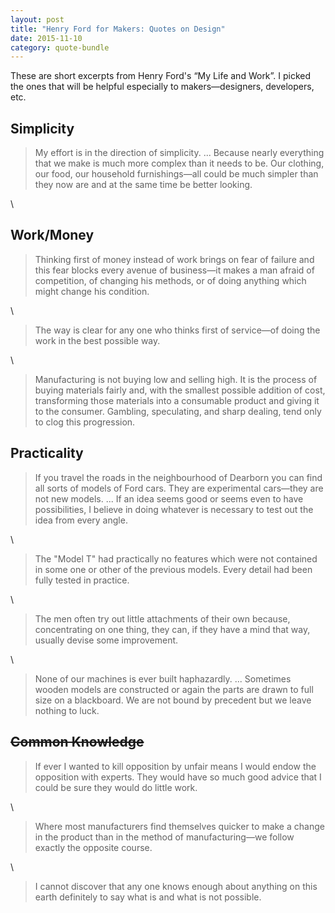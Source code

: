 ```yaml
---
layout: post
title: "Henry Ford for Makers: Quotes on Design"
date: 2015-11-10
category: quote-bundle
---
```


These are short excerpts from Henry Ford's “My Life and Work”. I picked 
the ones that will be helpful especially to makers&mdash;designers, developers, etc.

<!--more-->

## Simplicity

> My effort is in the direction of simplicity.
...
Because nearly everything that we make is much
more complex than it needs to be.
Our clothing, our food, our household furnishings—all could be
much simpler than they now are and at the same time be better looking.

\

## Work/Money
> Thinking first of money instead of work brings on fear of failure
and this fear blocks every avenue of business—it makes a man afraid
of competition, of changing his methods, or of doing anything which
might change his condition.

\

> The way is clear for any one who thinks first of service—of
doing the work in the best possible way.

\

> Manufacturing is not buying low and selling high.
It is the process of buying materials fairly and,
with the smallest possible addition of cost,
transforming those materials into a consumable product and giving it
to the consumer.
Gambling, speculating, and sharp dealing, tend only to clog this progression.

## Practicality

> If you travel the roads in the neighbourhood of Dearborn you can
find all sorts of models of Ford cars.
They are experimental cars—they are not new models.
...
If an idea seems good or seems even to have possibilities,
I believe in doing whatever is necessary to test out the idea from every angle.

\

> The "Model T" had practically no features which were not contained
in some one or other of the previous models.
Every detail had been fully tested in practice.

\

> The men often try out little attachments of their own because,
concentrating on one thing, they can, if they have a mind that way,
usually devise some improvement.

\

> None of our machines is ever built haphazardly. ... 
Sometimes wooden models are constructed or again the parts are drawn
to full size on a blackboard. We are not bound by precedent but we
leave nothing to luck.

## <s>Common Knowledge</s>

> If ever I wanted to kill opposition by unfair means I would endow
the opposition with experts.
They would have so much good advice that I could be sure
they would do little work.

\

> Where most manufacturers find themselves quicker to make a change
in the product than in the method of manufacturing—we follow
exactly the opposite course.

\

> I cannot discover that any one knows enough about anything on this
earth definitely to say what is and what is not possible.

